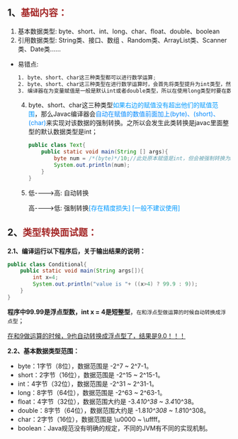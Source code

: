 ## 1、<span style="color:brown">基础内容：</span>

1. 基本数据类型:   byte、short、int、long、char、float、double、boolean
2. 引用数据类型:   String类、接口、数组 、Random类、ArrayList类、Scanner类、Date类......

- 易错点: 

   ```scss
   1. byte、short、char这三种类型都可以进行数学运算;
   2. byte、short、char这三种类型在进行数学运算时，会首先将类型提升为int类型，然后才进行计算;
   3. 编译器在为变量赋值是一般是默认int或者double类型，所以在使用long类型时要在数值后面加上大写的L或者在使用float类型时要在数值后面加上大写的F;
   ```

     4. byte、short、char这三种类型<font color="#0099ff">如果右边的赋值没有超出他们的赋值范围</font>，那么Javac编译器会<font color="#0088ff">自动在赋值的数值前面加上(byte)、(short)、(char)</font>来实现对该数据的强制转换。之所以会发生此类转换是javac里面整型的默认数据类型是int；
   
        ```java
        public class Text{
            public static void main(String [] args){
                byte num = /*(byte)*/10;//此处原本赋值是int，但会被强制转换为byte。
                System.out.println(num);
            }
        }
        ```

   5. 低---->高:  自动转换
   
      高---->低:   强制转换<font color="#0099ff">[存在精度损失] [一般不建议使用]</font>

## 2、<span style="color:brown">类型转换面试题：</span>

**2.1、编译运行以下程序后，关于输出结果的说明：**

```java
public class Conditional{
	public static void main(String args[]){
		int x=4;
		System.out.println("value is "+ ((x>4) ? 99.9 : 9));
	}
}
```

**程序中99.99是浮点型数，int x = 4是短整型**，`在和浮点型做运算的时候自动转换成浮点型`；

<u>在和9做运算的时候，9也自动转换成浮点型了，结果是9.0！！！</u>

**2.2、基本数据类型范围：**

- byte：1字节（8位），数据范围是 -2^7 ~ 2^7-1。
- short：2字节（16位），数据范围是 -2^15 ~ 2^15-1。
- int：4字节（32位），数据范围是 -2^31 ~ 2^31-1。
- long：8字节（64位），数据范围是 -2^63 ~ 2^63-1。
- float：4字节（32位），数据范围大约是 -3.4*10^38 ~ 3.4*10^38。
- double：8字节（64位），数据范围大约是 -1.8*10^308 ~ 1.8*10^308。
- char：2字节（16位），数据范围是 \u0000 ~ \uffff。
- boolean：Java规范没有明确的规定，不同的JVM有不同的实现机制。
